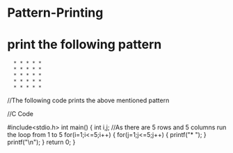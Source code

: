 # Pattern-Printing
# print the following pattern
      * * * * *
      * * * * *
      * * * * *
      * * * * *
      * * * * * 
      
//The following code prints the above mentioned pattern

//C Code

#include<stdio.h>
int main()
{
      int i,j; 
      //As there are 5 rows and 5 columns run the loop from 1 to 5
      for(i=1;i<=5;i++)
      {
          for(j=1;j<=5;j++)
          {
              printf("* ");
          }
          printf("\n");
      }
      return 0;
}
